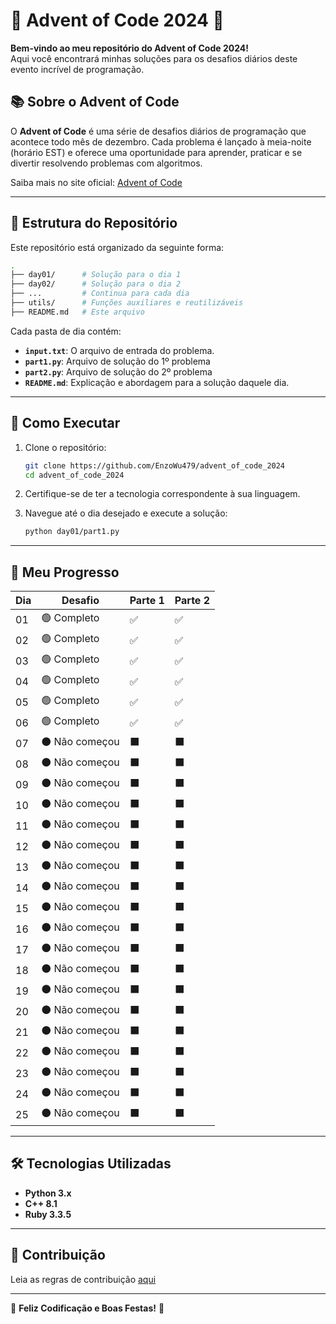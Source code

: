 # 🎄 Advent of Code 2024 🎄  

**Bem-vindo ao meu repositório do Advent of Code 2024!**  
Aqui você encontrará minhas soluções para os desafios diários deste evento incrível de programação.  

## 📚 Sobre o Advent of Code  
O **Advent of Code** é uma série de desafios diários de programação que acontece todo mês de dezembro. Cada problema é lançado à meia-noite (horário EST) e oferece uma oportunidade para aprender, praticar e se divertir resolvendo problemas com algoritmos.  

Saiba mais no site oficial: [Advent of Code](https://adventofcode.com/)  

---

## 📁 Estrutura do Repositório  

Este repositório está organizado da seguinte forma:  

```bash
.
├── day01/      # Solução para o dia 1
├── day02/      # Solução para o dia 2
├── ...         # Continua para cada dia
├── utils/      # Funções auxiliares e reutilizáveis
├── README.md   # Este arquivo
```

Cada pasta de dia contém:  
- **`input.txt`**: O arquivo de entrada do problema.  
- **`part1.py`**: Arquivo de solução do 1º problema  
- **`part2.py`**: Arquivo de solução do 2º problema
- **`README.md`**: Explicação e abordagem para a solução daquele dia.  

---

## 🚀 Como Executar  

1. Clone o repositório:  
   ```bash
   git clone https://github.com/EnzoWu479/advent_of_code_2024
   cd advent_of_code_2024
   ```

2. Certifique-se de ter a tecnologia correspondente à sua linguagem. 

3. Navegue até o dia desejado e execute a solução:  
   ```bash
   python day01/part1.py
   ```

---

## 🌟 Meu Progresso  

| Dia | Desafio                | Parte 1 | Parte 2 |  
|-----|------------------------|---------|---------|  
| 01  | 🟢 Completo            | ✅      | ✅      |  
| 02  | 🟢 Completo            | ✅      | ✅      |  
| 03  | 🟢 Completo            | ✅      | ✅      |  
| 04  | 🟢 Completo            | ✅      | ✅      |  
| 05  | 🟢 Completo            | ✅      | ✅      |  
| 06  | 🟢 Completo            | ✅      | ✅      |  
| 07  | ⚫ Não começou         | ⬛      | ⬛      |  
| 08  | ⚫ Não começou         | ⬛      | ⬛      |  
| 09  | ⚫ Não começou         | ⬛      | ⬛      |  
| 10  | ⚫ Não começou         | ⬛      | ⬛      |  
| 11  | ⚫ Não começou         | ⬛      | ⬛      |  
| 12  | ⚫ Não começou         | ⬛      | ⬛      |  
| 13  | ⚫ Não começou         | ⬛      | ⬛      |  
| 14  | ⚫ Não começou         | ⬛      | ⬛      |  
| 15  | ⚫ Não começou         | ⬛      | ⬛      |  
| 16  | ⚫ Não começou         | ⬛      | ⬛      |  
| 17  | ⚫ Não começou         | ⬛      | ⬛      |  
| 18  | ⚫ Não começou         | ⬛      | ⬛      |  
| 19  | ⚫ Não começou         | ⬛      | ⬛      |  
| 20  | ⚫ Não começou         | ⬛      | ⬛      |  
| 21  | ⚫ Não começou         | ⬛      | ⬛      |  
| 22  | ⚫ Não começou         | ⬛      | ⬛      |  
| 23  | ⚫ Não começou         | ⬛      | ⬛      |  
| 24  | ⚫ Não começou         | ⬛      | ⬛      |  
| 25  | ⚫ Não começou         | ⬛      | ⬛      |  

---

## 🛠️ Tecnologias Utilizadas  

- **Python 3.x**  
- **C++ 8.1**  
- **Ruby 3.3.5**  

---

## 🤝 Contribuição  

Leia as regras de contribuição [aqui](/CONTRIBUICAO.md)

---

🎅 **Feliz Codificação e Boas Festas!** 🎉  

